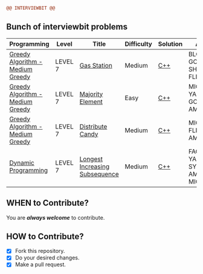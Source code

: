 ```diff
@@ INTERVIEWBIT @@
```
## Bunch of interviewbit problems ##


| Programming | Level | Title | Difficulty | Solution | Asked In |
|-------------|-------|-------|------------|----------|----------|
|[Greedy Algorithm - Medium Greedy](./algorithms/GreedyAlgorithm/GasStation/GasStation.docx)|LEVEL 7|[Gas Station](https://www.interviewbit.com/problems/gas-station/)|Medium|[C++](./algorithms/GreedyAlgorithm/GasStation/GasStation.cpp)|BLOOMBERG, GOOGLE, DE SHAW, FLIPKART|
|[Greedy Algorithm - Medium Greedy](./algorithms/GreedyAlgorithm/MajorityElement/MajorityElement.docx)|LEVEL 7|[Majority Element](https://www.interviewbit.com/problems/majority-element/)|Easy|[C++](./algorithms/GreedyAlgorithm/MajorityElement/MajorityElement.cpp)|MICROSOFT, YAHOO, GOOGLE, AMAZON|
|[Greedy Algorithm - Medium Greedy](./algorithms/GreedyAlgorithm/DistributeCandy/DistributeCandy.docx)|LEVEL 7|[Distribute Candy](https://www.interviewbit.com/problems/distribute-candy/)|Medium|[C++](./algorithms/GreedyAlgorithm/DistributeCandy/DistributeCandy.cpp)|MICROSOFT, FLIPKART, AMAZON|
|[Dynamic Programming](./algorithms/DynamicProgramming/LongestIncreasingSubsequence/LongestIncreasingSubsequence.docx)|LEVEL 7|[Longest Increasing Subsequence](https://www.interviewbit.com/problems/longest-increasing-subsequence/)|Medium|[C++](./algorithms/DynamicProgramming/LongestIncreasingSubsequence/LongestIncreasingSubsequence.cpp)|FACEBOOK, YAHOO, EPIC SYSTEMS, AMAZON, MICROSOFT|


 
 
 
 
## WHEN to Contribute? ##
You are ***always welcome*** to contribute.

## HOW to Contribute? ##
- [x] Fork this repository.
- [x] Do your desired changes.
- [x] Make a pull request.
